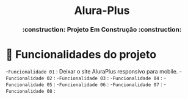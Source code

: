 <h1 align="center">
  Alura-Plus
</h1>
<h3 align="center">
  :construction: Projeto Em Construção :construction:
 </h3>

# :hammer: Funcionalidades do projeto
-`Funcionalidade 01` : Deixar o site AluraPlus responsivo para mobile.
-`Funcionalidade 02` :
-`Funcionalidade 03` :
-`Funcionalidade 04` :
-`Funcionalidade 05` : 
-`Funcionalidade 06` :
-`Funcionalidade 07` :
-`Funcionalidade 08` :
